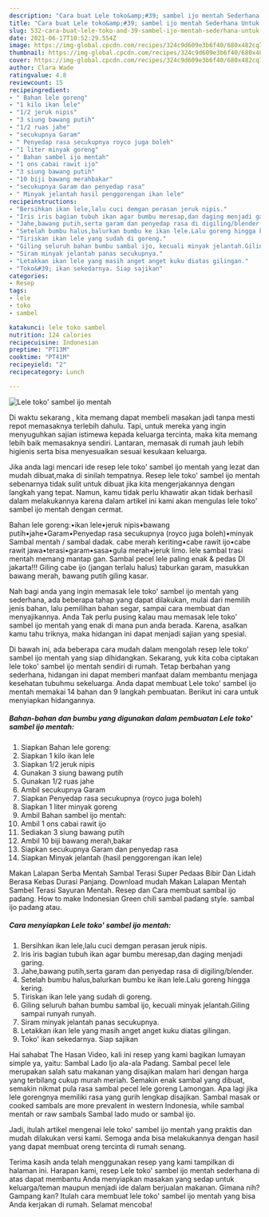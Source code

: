 ```yaml
---
description: "Cara buat Lele toko&amp;#39; sambel ijo mentah Sederhana Untuk Jualan"
title: "Cara buat Lele toko&amp;#39; sambel ijo mentah Sederhana Untuk Jualan"
slug: 532-cara-buat-lele-toko-and-39-sambel-ijo-mentah-sederhana-untuk-jualan
date: 2021-06-17T10:52:29.554Z
image: https://img-global.cpcdn.com/recipes/324c9d609e3b6f40/680x482cq70/lele-toko-sambel-ijo-mentah-foto-resep-utama.jpg
thumbnail: https://img-global.cpcdn.com/recipes/324c9d609e3b6f40/680x482cq70/lele-toko-sambel-ijo-mentah-foto-resep-utama.jpg
cover: https://img-global.cpcdn.com/recipes/324c9d609e3b6f40/680x482cq70/lele-toko-sambel-ijo-mentah-foto-resep-utama.jpg
author: Clara Wade
ratingvalue: 4.8
reviewcount: 15
recipeingredient:
- " Bahan lele goreng"
- "1 kilo ikan lele"
- "1/2 jeruk nipis"
- "3 siung bawang putih"
- "1/2 ruas jahe"
- "secukupnya Garam"
- " Penyedap rasa secukupnya royco juga boleh"
- "1 liter minyak goreng"
- " Bahan sambel ijo mentah"
- "1 ons cabai rawit ijo"
- "3 siung bawang putih"
- "10 biji bawang merahbakar"
- "secukupnya Garam dan penyedap rasa"
- " Minyak jelantah hasil penggorengan ikan lele"
recipeinstructions:
- "Bersihkan ikan lele,lalu cuci demgan perasan jeruk nipis."
- "Iris iris bagian tubuh ikan agar bumbu meresap,dan daging menjadi garing."
- "Jahe,bawang putih,serta garam dan penyedap rasa di digiling/blender."
- "Setelah bumbu halus,balurkan bumbu ke ikan lele.Lalu goreng hingga kering."
- "Tiriskan ikan lele yang sudah di goreng."
- "Giling seluruh bahan bumbu sambal ijo, kecuali minyak jelantah.Giling sampai runyah runyah."
- "Siram minyak jelantah panas secukupnya."
- "Letakkan ikan lele yang masih anget anget kuku diatas gilingan."
- "Toko&#39; ikan sekedarnya. Siap sajikan"
categories:
- Resep
tags:
- lele
- toko
- sambel

katakunci: lele toko sambel 
nutrition: 124 calories
recipecuisine: Indonesian
preptime: "PT13M"
cooktime: "PT41M"
recipeyield: "2"
recipecategory: Lunch

---
```



![Lele toko&#39; sambel ijo mentah](https://img-global.cpcdn.com/recipes/324c9d609e3b6f40/680x482cq70/lele-toko-sambel-ijo-mentah-foto-resep-utama.jpg)

Di waktu  sekarang , kita memang dapat membeli masakan jadi tanpa mesti repot memasaknya terlebih dahulu. Tapi, untuk mereka yang ingin menyuguhkan sajian istimewa kepada keluarga tercinta, maka kita memang lebih baik memasaknya sendiri. Lantaran, memasak di rumah jauh lebih higienis serta bisa menyesuaikan sesuai kesukaan keluarga.

Jika anda lagi mencari ide resep lele toko&#39; sambel ijo mentah yang lezat dan mudah dibuat,maka di sinilah tempatnya. Resep lele toko&#39; sambel ijo mentah  sebenarnya tidak sulit untuk dibuat jika kita mengerjakannya dengan langkah yang tepat. Namun, kamu tidak perlu khawatir akan tidak berhasil dalam melakukannya 
karena dalam artikel ini kami akan mengulas lele toko&#39; sambel ijo mentah dengan cermat.  

Bahan lele goreng:•ikan lele•jeruk nipis•bawang putih•jahe•Garam•Penyedap rasa secukupnya (royco juga boleh)•minyak Sambal mentah / sambal dadak. cabe merah keriting•cabe rawit ijo•cabe rawit jawa•terasi•garam•sasa•gula merah•jeruk limo. lele sambal trasi mentah memang mantap gan. Sambal pecel lele paling enak &amp; pedas DI jakarta!!! Giling cabe ijo (jangan terlalu halus) taburkan garam, masukkan bawang merah, bawang putih giling kasar.

Nah bagi anda yang ingin memasak lele toko&#39; sambel ijo mentah yang sederhana, ada beberapa tahap yang dapat dilakukan, mulai dari memilih jenis bahan, lalu pemilihan bahan segar, sampai cara membuat dan menyajikannya. Anda Tak perlu pusing kalau mau memasak lele toko&#39; sambel ijo mentah yang enak di mana pun anda berada. Karena, asalkan kamu  tahu triknya, maka hidangan ini dapat menjadi sajian yang spesial.

Di bawah ini, ada beberapa cara mudah dalam mengolah resep lele toko&#39; sambel ijo mentah yang siap dihidangkan. Sekarang, yuk kita coba ciptakan lele toko&#39; sambel ijo mentah sendiri di rumah. Tetap berbahan yang sederhana, hidangan ini dapat memberi manfaat dalam membantu menjaga kesehatan tubuhmu sekeluarga. Anda dapat membuat Lele toko&#39; sambel ijo mentah memakai 14 bahan dan 9 langkah pembuatan. Berikut ini cara untuk menyiapkan hidangannya.

<!--inarticleads1-->

##### Bahan-bahan dan bumbu yang digunakan dalam pembuatan Lele toko&#39; sambel ijo mentah:

1. Siapkan  Bahan lele goreng:
1. Siapkan 1 kilo ikan lele
1. Siapkan 1/2 jeruk nipis
1. Gunakan 3 siung bawang putih
1. Gunakan 1/2 ruas jahe
1. Ambil secukupnya Garam
1. Siapkan  Penyedap rasa secukupnya (royco juga boleh)
1. Siapkan 1 liter minyak goreng
1. Ambil  Bahan sambel ijo mentah:
1. Ambil 1 ons cabai rawit ijo
1. Sediakan 3 siung bawang putih
1. Ambil 10 biji bawang merah,bakar
1. Siapkan secukupnya Garam dan penyedap rasa
1. Siapkan  Minyak jelantah (hasil penggorengan ikan lele)


Makan Lalapan Serba Mentah Sambal Terasi Super Pedaas Bibir Dan Lidah Berasa Kebas Durasi Panjang. Download mudah Makan Lalapan Mentah Sambel Terasi Sayuran Mentah. Resep dan Cara membuat sambal ijo padang. How to make Indonesian Green chili sambal padang style. sambal ijo padang atau. 

<!--inarticleads2-->

##### Cara menyiapkan Lele toko&#39; sambel ijo mentah:

1. Bersihkan ikan lele,lalu cuci demgan perasan jeruk nipis.
1. Iris iris bagian tubuh ikan agar bumbu meresap,dan daging menjadi garing.
1. Jahe,bawang putih,serta garam dan penyedap rasa di digiling/blender.
1. Setelah bumbu halus,balurkan bumbu ke ikan lele.Lalu goreng hingga kering.
1. Tiriskan ikan lele yang sudah di goreng.
1. Giling seluruh bahan bumbu sambal ijo, kecuali minyak jelantah.Giling sampai runyah runyah.
1. Siram minyak jelantah panas secukupnya.
1. Letakkan ikan lele yang masih anget anget kuku diatas gilingan.
1. Toko&#39; ikan sekedarnya. Siap sajikan


Hai sahabat The Hasan Video, kali ini resep yang kami bagikan lumayan simple ya, yaitu: Sambal Lado Ijo ala-ala Padang. Sambal pecel lele merupakan salah satu makanan yang disajikan malam hari dengan harga yang terbilang cukup murah meriah. Semakin enak sambal yang dibuat, semakin nikmat pula rasa sambal pecel lele goreng Lamongan. Apa lagi jika lele gorengnya memiliki rasa yang gurih lengkap disajikan. Sambal masak or cooked sambals are more prevalent in western Indonesia, while sambal mentah or raw sambals Sambal lado mudo or sambal ijo. 

Jadi, itulah artikel mengenai  lele toko&#39; sambel ijo mentah  yang praktis dan mudah dilakukan versi kami. Semoga anda bisa melakukannya dengan hasil yang dapat membuat oreng tercinta di rumah senang. 

Terima kasih anda telah menggunakan resep yang kami tampilkan di halaman ini. Harapan kami, resep  Lele toko&#39; sambel ijo mentah sederhana di atas dapat membantu Anda menyiapkan masakan yang sedap untuk keluarga/teman maupun menjadi ide dalam berjualan makanan. Gimana nih? Gampang kan? Itulah cara membuat lele toko&#39; sambel ijo mentah yang bisa Anda kerjakan di rumah. Selamat mencoba!

